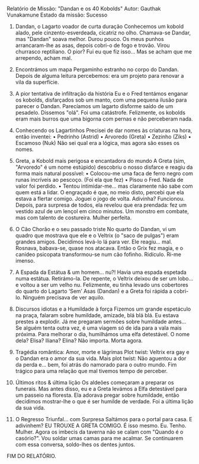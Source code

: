 Relatório de Missão: "Dandan e os 40 Kobolds" 
Autor: Gauthak Vunakamune 
Estado da missão: Sucesso 
 
1. Dandan, o Lagarto voador de curta duração 
Conhecemos um kobold alado, pele cinzento-esverdeada, cicatriz no olho. Chamava-se 
Dandar, mas "Dandan" soava melhor. 
Durou pouco. 
Os meus punhos arrancaram-lhe as asas, depois cobri-o de fogo e trovão. Virou 
churrasco reptiliano. 
O pior? Fui eu que fiz isso... Mas se acham que me arrependo, acham mal. 
 
2. Encontrámos um mapa 
Pergaminho estranho no corpo do Dandan. Depois de alguma leitura percebemos: era 
um projeto para renovar a vila da superfície. 
 
3. A pior tentativa de infiltração da história 
Eu e o Fred tentámos enganar os kobolds, disfarçados sob um manto, com uma 
pequena ilusão para parecer o Dandan. 
Parecíamos um lagarto disforme saído de um pesadelo. 
Dissemos "olá". 
Foi uma catástrofe. 
Felizmente, os kobolds eram mais burros que uma bigorna com pernas e não perceberam 
nada. 
 
4. Conhecendo os Lagartinhos 
Precisei de dar nomes às criaturas na hora, então inventei: 
• Pedrinho (Astrid) 
• Arvoredo (Greta) 
• Zezinho (Ziks) 
• Escamoso (Nuk) 
Não sei qual era a lógica, mas agora são esses os nomes. 
 
5. Greta, a Kobold mais perigosa e encantadora do mundo 
A Greta (sim, "Arvoredo" é um nome estúpido) descobriu o nosso disfarce e reagiu da 
forma mais natural possível: 
• Colocou-me uma faca de ferro negro com runas incríveis ao pescoço. (Foi ela que 
fez) 
• Pisou o Fred. Nada de valor foi perdido. 
• Tentou intimidar-me... mas claramente não sabe com quem está a lidar. 
O engraçado é que, no meio disto, percebi que ela estava a flertar comigo. 
Joguei o jogo de volta. 
Adivinha? Funcionou. 
Depois, para surpresa de todos, ela revelou que era prendada: fez um vestido azul de 
um lençol em cinco minutos. 
Um monstro em combate, mas com talento de costureira. Mulher perfeita. 
 
6. O Cão Chorão e o seu passado triste 
No quarto do Dandan, vi um quadro que mostrava que ele e o Veltrix (o "saco de 
pulgas") eram grandes amigos. 
Decidimos levá-lo lá para ver. 
Ele reagiu... mal. Rosnava, babava-se, quase nos atacava. 
Então o Grix fez magia, e o canídeo psicopata transformou-se num cão fofinho. 
Ridículo. Ri-me imenso. 
 
7. A Espada da Estátua & um homem… nu?! 
Havia uma espada espetada numa estátua. Retirámo-la. 
De repente, o Veltrix deixou de ser um lobo... e voltou a ser um velho nu. 
Felizmente, eu tinha levado uns cobertores do quarto do Lagarto ‘Sem’ Asas (Dandan) 
e a Greta foi rápida a cobri-lo. 
Ninguém precisava de ver aquilo. 
 
 
8. Discursos idiotas e a Humildade à força 
Fizemos um grande espetáculo na praça, falaram sobre humildade, amizade, blá blá 
blá. 
Eu estava prestes a explodir. 
Já me pregaram sermões sobre humildade antes... 
Se alguém tenta outra vez, é uma viagem só de ida para a vala mais próxima. 
Para melhorar o dia, humilhámos uma elfa detestável. O nome dela? Elisa? Iliana? 
Elina? Não importa. Morta agora. 
 
9. Tragédia romântica: Amor, morte e lágrimas 
Plot twist: Veltrix era gay e o Dandan era o amor da sua vida. 
Mais plot twist: Não aguentou a dor da perda e... bem, foi atrás do namorado para o 
outro mundo. 
Fim trágico para uma relação que mal tivemos tempo de perceber. 
 
10. Últimos ritos & última lição 
Os aldeões começaram a preparar os funerais. 
Mas antes disso, eu e a Greta levámos a Elfa detestável para um passeio na floresta. 
Ela adorava pregar sobre humildade, então decidimos mostrar-lhe o que é ser humilde 
de verdade. 
Foi a última lição da sua vida. 
 
11. O Regresso Triunfal... com Surpresa 
Saltámos para o portal para casa. 
E adivinhem? EU TROUXE A GRETA COMIGO. 
É isso mesmo. Eu. Tenho. Mulher. 
Agora os imbecis da taverna não se calam com "Quando é o casório?". 
Vou soldar umas camas para me acalmar. 
Se continuarem com essa conversa, soldo-lhes os dentes juntos. 
 
FIM DO RELATÓRIO. 


















